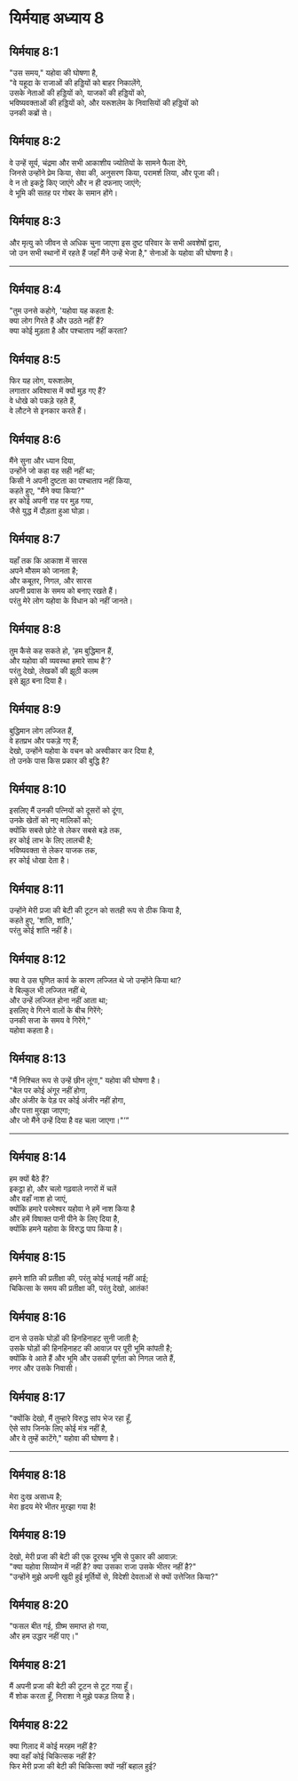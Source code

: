 # यिर्मयाह अध्याय 8

## यिर्मयाह 8:1  
"उस समय," यहोवा की घोषणा है,  
"वे यहूदा के राजाओं की हड्डियों को बाहर निकालेंगे,  
उसके नेताओं की हड्डियों को, याजकों की हड्डियों को,  
भविष्यवक्ताओं की हड्डियों को, और यरूशलेम के निवासियों की हड्डियों को  
उनकी कब्रों से।

## यिर्मयाह 8:2  
वे उन्हें सूर्य, चंद्रमा और सभी आकाशीय ज्योतियों के सामने फैला देंगे,  
जिनसे उन्होंने प्रेम किया, सेवा की, अनुसरण किया, परामर्श लिया, और पूजा की।  
वे न तो इकट्ठे किए जाएंगे और न ही दफनाए जाएंगे;  
वे भूमि की सतह पर गोबर के समान होंगे।

## यिर्मयाह 8:3  
और मृत्यु को जीवन से अधिक चुना जाएगा इस दुष्ट परिवार के सभी अवशेषों द्वारा,  
जो उन सभी स्थानों में रहते हैं जहाँ मैंने उन्हें भेजा है," सेनाओं के यहोवा की घोषणा है।

---

## यिर्मयाह 8:4  
"तुम उनसे कहोगे, 'यहोवा यह कहता है:  
क्या लोग गिरते हैं और उठते नहीं हैं?  
क्या कोई मुड़ता है और पश्चाताप नहीं करता?

## यिर्मयाह 8:5  
फिर यह लोग, यरूशलेम,  
लगातार अविश्वास में क्यों मुड़ गए हैं?  
वे धोखे को पकड़े रहते हैं,  
वे लौटने से इनकार करते हैं।

## यिर्मयाह 8:6  
मैंने सुना और ध्यान दिया,  
उन्होंने जो कहा वह सही नहीं था;  
किसी ने अपनी दुष्टता का पश्चाताप नहीं किया,  
कहते हुए, "मैंने क्या किया?"  
हर कोई अपनी राह पर मुड़ गया,  
जैसे युद्ध में दौड़ता हुआ घोड़ा।

## यिर्मयाह 8:7  
यहाँ तक कि आकाश में सारस  
अपने मौसम को जानता है;  
और कबूतर, निगल, और सारस  
अपनी प्रवास के समय को बनाए रखते हैं।  
परंतु मेरे लोग यहोवा के विधान को नहीं जानते।

## यिर्मयाह 8:8  
तुम कैसे कह सकते हो, 'हम बुद्धिमान हैं,  
और यहोवा की व्यवस्था हमारे साथ है'?  
परंतु देखो, लेखकों की झूठी कलम  
इसे झूठ बना दिया है।

## यिर्मयाह 8:9  
बुद्धिमान लोग लज्जित हैं,  
वे हतप्रभ और पकड़े गए हैं;  
देखो, उन्होंने यहोवा के वचन को अस्वीकार कर दिया है,  
तो उनके पास किस प्रकार की बुद्धि है?

## यिर्मयाह 8:10  
इसलिए मैं उनकी पत्नियों को दूसरों को दूंगा,  
उनके खेतों को नए मालिकों को;  
क्योंकि सबसे छोटे से लेकर सबसे बड़े तक,  
हर कोई लाभ के लिए लालची है;  
भविष्यवक्ता से लेकर याजक तक,  
हर कोई धोखा देता है।

## यिर्मयाह 8:11  
उन्होंने मेरी प्रजा की बेटी की टूटन को सतही रूप से ठीक किया है,  
कहते हुए, 'शांति, शांति,'  
परंतु कोई शांति नहीं है।

## यिर्मयाह 8:12  
क्या वे उस घृणित कार्य के कारण लज्जित थे जो उन्होंने किया था?  
वे बिल्कुल भी लज्जित नहीं थे,  
और उन्हें लज्जित होना नहीं आता था;  
इसलिए वे गिरने वालों के बीच गिरेंगे;  
उनकी सजा के समय वे गिरेंगे,"  
यहोवा कहता है।

## यिर्मयाह 8:13  
"मैं निश्चित रूप से उन्हें छीन लूंगा," यहोवा की घोषणा है।  
"बेल पर कोई अंगूर नहीं होगा,  
और अंजीर के पेड़ पर कोई अंजीर नहीं होगा,  
और पत्ता मुरझा जाएगा;  
और जो मैंने उन्हें दिया है वह चला जाएगा।"’”

---

## यिर्मयाह 8:14  
हम क्यों बैठे हैं?  
इकट्ठा हो, और चलो गढ़वाले नगरों में चलें  
और वहाँ नाश हो जाएं,  
क्योंकि हमारे परमेश्वर यहोवा ने हमें नाश किया है  
और हमें विषाक्त पानी पीने के लिए दिया है,  
क्योंकि हमने यहोवा के विरुद्ध पाप किया है।

## यिर्मयाह 8:15  
हमने शांति की प्रतीक्षा की, परंतु कोई भलाई नहीं आई;  
चिकित्सा के समय की प्रतीक्षा की, परंतु देखो, आतंक!

## यिर्मयाह 8:16  
दान से उसके घोड़ों की हिनहिनाहट सुनी जाती है;  
उसके घोड़ों की हिनहिनाहट की आवाज़ पर पूरी भूमि कांपती है;  
क्योंकि वे आते हैं और भूमि और उसकी पूर्णता को निगल जाते हैं,  
नगर और उसके निवासी।

## यिर्मयाह 8:17  
"क्योंकि देखो, मैं तुम्हारे विरुद्ध सांप भेज रहा हूँ,  
ऐसे सांप जिनके लिए कोई मंत्र नहीं है,  
और वे तुम्हें काटेंगे," यहोवा की घोषणा है।

---

## यिर्मयाह 8:18  
मेरा दुःख असाध्य है;  
मेरा हृदय मेरे भीतर मुरझा गया है!

## यिर्मयाह 8:19  
देखो, मेरी प्रजा की बेटी की एक दूरस्थ भूमि से पुकार की आवाज़:  
"क्या यहोवा सिय्योन में नहीं है? क्या उसका राजा उसके भीतर नहीं है?"  
"उन्होंने मुझे अपनी खुदी हुई मूर्तियों से, विदेशी देवताओं से क्यों उत्तेजित किया?"

## यिर्मयाह 8:20  
"फसल बीत गई, ग्रीष्म समाप्त हो गया,  
और हम उद्धार नहीं पाए।"

## यिर्मयाह 8:21  
मैं अपनी प्रजा की बेटी की टूटन से टूट गया हूँ।  
मैं शोक करता हूँ, निराशा ने मुझे पकड़ लिया है।

## यिर्मयाह 8:22  
क्या गिलाद में कोई मरहम नहीं है?  
क्या वहाँ कोई चिकित्सक नहीं है?  
फिर मेरी प्रजा की बेटी की चिकित्सा क्यों नहीं बहाल हुई?

